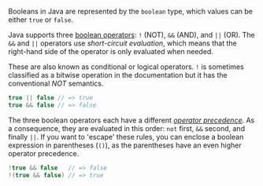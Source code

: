 Booleans in Java are represented by the `boolean` type, which values can be either `true` or `false`.

Java supports three [boolean operators][operators]: `!` (NOT), `&&` (AND), and `||` (OR). The `&&` and `||` operators use _short-circuit evaluation_, which means that the right-hand side of the operator is only evaluated when needed.

These are also known as conditional or logical operators.  `!` is sometimes classified as a bitwise operation in the documentation but it has the conventional _NOT_ semantics.

```csharp
true || false // => true
true && false // => false
```

The three boolean operators each have a different [_operator precedence_][precedence]. As a consequence, they are evaluated in this order: `not` first, `&&` second, and finally `||`. If you want to 'escape' these rules, you can enclose a boolean expression in parentheses (`()`), as the parentheses have an even higher operator precedence.

```csharp
!true && false   // => false
!(true && false) // => true
```

[operators]: https://docs.oracle.com/javase/tutorial/java/nutsandbolts/opsummary.html
[precedence]: https://docs.oracle.com/javase/tutorial/java/nutsandbolts/operators.html
